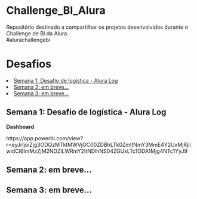 # Challenge_BI_Alura
Repositório destinado a compartilhar os projetos desenvolvidos durante o Challenge de BI da Alura.  
#alurachallengebi
# Desafios

<li><a href="#week01"> Semana 1: Desafio de logística - Alura Log</a></li>
<li><a href="#week02"> Semana 2: em breve...</a></li>
<li><a href="#week03"> Semana 3: em breve...</a></li>

<h2><a id="week01"</a>Semana 1: Desafio de logística - Alura Log</h2>

<p><strong>Dashboard</strong></p>
https://app.powerbi.com/view?r=eyJrIjoiZjg3ODQzMTktMWVjOC00ZDBhLTk0ZmItNmY3MmE4Y2UxMjRjIiwidCI6ImMzZjM2NDZlLWRmY2ItNDlhNS04ZGUxLTc1ODA1Mjg4NTc1YyJ9

<h2><a id="week02"</a>Semana 2: em breve...</h2>

<h2><a id="week03"</a>Semana 3: em breve...</h2>

